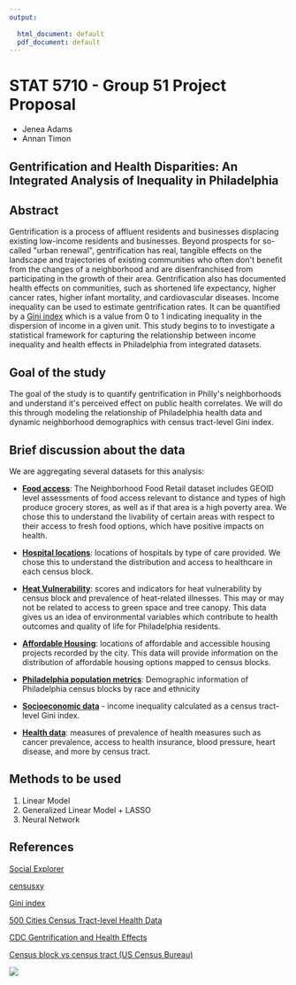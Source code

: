 ```yaml
---
output:
  
  html_document: default
  pdf_document: default
---
```

# STAT 5710 - Group 51 Project Proposal 

- Jenea Adams 
- Annan Timon


## Gentrification and Health Disparities: An Integrated Analysis of Inequality in Philadelphia

## Abstract
Gentrification is a process of affluent residents and businesses displacing existing low-income residents and businesses. Beyond prospects for so-called "urban renewal", gentrification has real, tangible effects on the landscape and trajectories of existing communities who often don't benefit from the changes of a neighborhood and are disenfranchised from participating in the growth of their area. Gentrification also has documented health effects on communities, such as shortened life expectancy, higher cancer rates, higher infant mortality, and cardiovascular diseases. Income inequality can be used to estimate gentrification rates. It can be quantified by a [Gini index](https://www.census.gov/topics/income-poverty/income-inequality/about/metrics/gini-index.html) which is a value from 0 to 1 indicating inequality in the dispersion of income in a given unit. This study begins to to investigate a statistical framework for capturing the relationship between income inequality and health effects in Philadelphia from integrated datasets. 

## Goal of the study
The goal of the study is to quantify gentrification in Philly's neighborhoods and understand it's perceived effect on public health correlates. We will do this through modeling the relationship of Philadelphia health data and dynamic neighborhood demographics with census tract-level Gini index. 

## Brief discussion about the data

We are aggregating several datasets for this analysis: 

- **[Food access](https://metadata.phila.gov/#home/datasetdetails/568d4b3c13d1bebc0c2a2b0f/representationdetails/5d4c6e160f63a20011c21727/)**: The Neighborhood Food Retail dataset includes GEOID level assessments of food access relevant to distance and types of high produce grocery stores, as well as if that area is a high poverty area. We chose this to understand the livability of certain areas with respect to their access to fresh food options, which have positive impacts on health. 

- **[Hospital locations](https://metadata.phila.gov/#home/datasetdetails/5543867420583086178c4f38/representationdetails/55438ac29b989a05172d0d6e/)**: locations of hospitals by type of care provided. We chose this to understand the distribution and access to healthcare in each census block. 

- **[Heat Vulnerability](https://metadata.phila.gov/#home/datasetdetails/61c3840862f14b001e21e837/representationdetails/61c3840962f14b001e21e83b/)**: scores and indicators for heat vulnerability by census block and prevalence of heat-related illnesses. This may or may not be related to access to green space and tree canopy. This data gives us an idea of environmental variables which contribute to health outcomes and quality of life for Philadelphia residents. 

- **[Affordable Housing](https://metadata.phila.gov/#home/datasetdetails/5d5448e32385b40011d09425/representationdetails/5d5448e42385b40011d09429/)**: locations of affordable and accessible housing projects recorded by the city. This data will provide information on the distribution of affordable housing options mapped to census blocks. 

- **[Philadelphia population metrics](https://metadata.phila.gov/#home/datasetdetails/61c23fb963d616001ef54695/representationdetails/61eb230b3675cd001e28a23c/)**: Demographic information of Philadelphia census blocks by race and ethnicity

- **[Socioeconomic data](https://rdrr.io/cran/ndi/man/gini.html)** - income inequality calculated as a census tract-level Gini index. 

- **[Health data](https://chronicdata.cdc.gov/500-Cities-Places/500-Cities-Census-Tract-level-Data-GIS-Friendly-Fo/k86t-wghb)**: measures of prevalence of health measures such as cancer prevalence, access to health insurance, blood pressure, heart disease, and more by census tract. 



## Methods to be used

1. Linear Model 
2. Generalized Linear Model + LASSO 
3. Neural Network 


## References 

[Social Explorer](https://www.socialexplorer.com/home)

[censusxy](https://doi.org/10.1111/tgis.12741)

[Gini index](https://www.census.gov/topics/income-poverty/income-inequality/about/metrics/gini-index.html)

[500 Cities Census Tract-level Health Data](https://chronicdata.cdc.gov/500-Cities-Places/500-Cities-Census-Tract-level-Data-GIS-Friendly-Fo/k86t-wghb)

[CDC Gentrification and Health Effects](https://www.cdc.gov/healthyplaces/healthtopics/gentrification.htm#:~:text=Gentrification%20is%20a%20housing%2C%20economic,in%20previously%20run%2Ddown%20neighborhoods.)

[Census block vs census tract (US Census Bureau)](https://uscensusbureau.github.io/citysdk/guides/intro/3/)

![](https://uscensusbureau.github.io/citysdk/assets/images/block.jpg)

